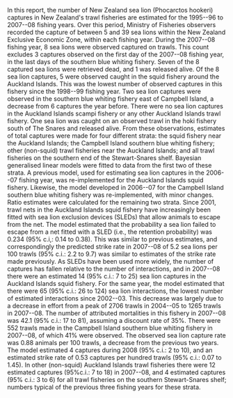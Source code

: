 ---
---
In this report, the number of New Zealand sea lion (Phocarctos hookeri) captures in New Zealand's trawl fisheries are estimated for the 1995--96 to 2007--08 fishing years. Over this period, Ministry of Fisheries observers recorded the capture of between 5 and 39 sea lions within the New Zealand Exclusive Economic Zone, within each fishing year. During the 2007--08 fishing year, 8 sea lions were observed captured on trawls. This count excludes 3 captures observed on the first day of the 2007--08 fishing year, in the last days of the southern blue whiting fishery. Seven of the 8 captured sea lions were retrieved dead, and 1 was released alive. Of the 8 sea lion captures, 5 were observed caught in the squid fishery around the Auckland Islands. This was the lowest number of observed captures in this fishery since the 1998--99 fishing year. Two sea lion captures were observed in the southern blue whiting fishery east of Campbell Island, a decrease from 6 captures the year before. There were no sea lion captures in the Auckland Islands scampi fishery or any other Auckland Islands trawl fishery. One sea lion was caught on an observed trawl in the hoki fishery south of The Snares and released alive. From these observations, estimates of total captures were made for four different strata: the squid fishery near the Auckland Islands; the Campbell Island southern blue whiting fishery; other (non-squid) trawl fisheries near the Auckland Islands; and all trawl fisheries on the southern end of the Stewart-Snares shelf. Bayesian generalised linear models were fitted to data from the first two of these strata. A previous model, used for estimating sea lion captures in the 2006--07 fishing year, was re-implemented for the Auckland Islands squid fishery. Likewise, the model developed in 2006--07 for the Campbell Island southern blue whiting fishery was re-implemented, with minor changes. Ratio estimates were calculated for the remaining two strata. Since 2001, trawl nets in the Auckland Islands squid fishery have increasingly been fitted with sea lion exclusion devices (SLEDs) that allow animals to escape from the net. The model estimated that the probability a sea lion failed to escape from a net fitted with a SLED (i.e., the retention probability) was 0.234 (95% c.i,: 0.14 to 0.38). This was similar to previous estimates, and correspondingly the predicted strike rate in 2007--08 of 5.2 sea lions per 100 trawls (95% c.i.: 2.2 to 9.7) was similar to estimates of the strike rate made previously. As SLEDs have been used more widely, the number of captures has fallen relative to the number of interactions, and in 2007--08 there were an estimated 14 (95% c.i.: 7 to 25) sea lion captures in the Auckland Islands squid fishery. For the same year, the model estimated that there were 65 (95% c.i.: 26 to 124) sea lion interactions, the lowest number of estimated interactions since 2002--03. This decrease was largely due to a decrease in effort from a peak of 2706 trawls in 2004--05 to 1265 trawls in 2007--08. The number of attributed mortalities in this fishery in 2007--08 was 42.1 (95% c.i.: 17 to 81), assuming a discount rate of 35%. There were 552 trawls made in the Campbell Island southern blue whiting fishery in 2007--08, of which 41% were observed. The observed sea lion capture rate was 0.88 animals per 100 trawls, a decrease from the previous two years. The model estimated 4 captures during 2008 (95% c.i.: 2 to 10), and an estimated strike rate of 0.53 captures per hundred trawls (95% c.i.: 0.07 to 1.45). In other (non-squid) Auckland Islands trawl fisheries there were 12 estimated captures (95%c.i.: 7 to 18) in 2007--08, and 4 estimated captures (95% c.i.: 3 to 6) for all trawl fisheries on the southern Stewart-Snares shelf; numbers typical of the previous three fishing years for these strata.